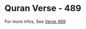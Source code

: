 # Quran Verse - 489 

For more infos, See [Verse 489](https://www.quranbookk.com/quran/search?q=489)